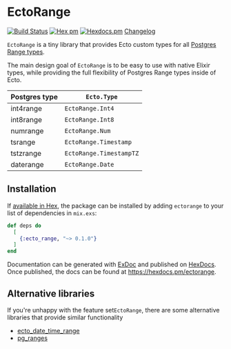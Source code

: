# EctoRange

[![Build Status](https://github.com/bitfo/ectorange/workflows/CI/badge.svg?branch=main)](https://github.com/bitfo/ectorange/actions) [![Hex pm](https://img.shields.io/hexpm/v/ectorange.svg?style=flat)](https://hex.pm/packages/ectorange) [![Hexdocs.pm](https://img.shields.io/badge/hex-docs-lightgreen.svg)](https://hexdocs.pm/ectorange/) [Changelog](https://github.com/davydog187/blob/main/CHANGELOG.md)

<!-- MDOC !-->

`EctoRange` is a tiny library that provides Ecto custom types for all [Postgres Range types](https://www.postgresql.org/docs/current/rangetypes.html).

The main design goal of `EctoRange` is to be easy to use with native Elixir types,
while providing the full flexibility of Postgres Range types inside of Ecto.

| Postgres type | `Ecto.Type`             |
| ------------- | ----------------------- |
| int4range     | `EctoRange.Int4`        |
| int8range     | `EctoRange.Int8`        |
| numrange      | `EctoRange.Num`         |
| tsrange       | `EctoRange.Timestamp`   |
| tstzrange     | `EctoRange.TimestampTZ` |
| daterange     | `EctoRange.Date`        |

## Installation

If [available in Hex](https://hex.pm/docs/publish), the package can be installed
by adding `ectorange` to your list of dependencies in `mix.exs`:

```elixir
def deps do
  [
    {:ecto_range, "~> 0.1.0"}
  ]
end
```

Documentation can be generated with [ExDoc](https://github.com/elixir-lang/ex_doc)
and published on [HexDocs](https://hexdocs.pm). Once published, the docs can
be found at <https://hexdocs.pm/ectorange>.

## Alternative libraries

If you're unhappy with the feature set`EctoRange`, there are some alternative libraries that provide similar functionality

- [ecto_date_time_range](https://github.com/synchronal/ecto_date_time_range)
- [pg_ranges](https://github.com/vforgione/pg_ranges)
